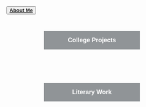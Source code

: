 <!DOCTYPE HTML>
<style>
body {
  background-image: url('New.jpg');
  background-repeat: no-repeat;
  background-attachment: fixed;
  background-size: 100% 100%;
}
.button {
  background-color: #909497 ; 
  border: none;
  color: white;
  padding: 15px 32px;
  text-align: center;
  text-decoration: none;
  display: inline-block;
  font-size: 16px;
  margin: 44px 98px;
  cursor: pointer;
  width:250px;
}
</style>
<div>
  <button style:"float:left"><b><a href="About Me.html">About Me</a></b></button>
<a href="College Projects.html"><button class="button College" style:"float:center"><b>College Projects</b></button></a>
<a href="Literary Work.html"><button class="button Literat" style:"float:rïght"><b>Literary Work</b></button>
</div>
</body>
</html>
